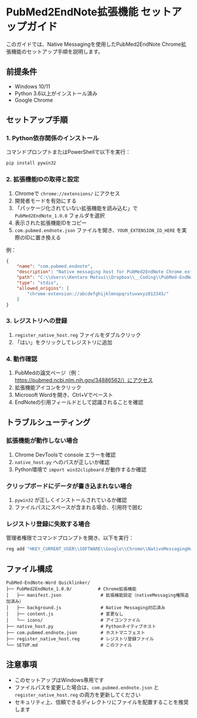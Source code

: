 # PubMed2EndNote拡張機能 セットアップガイド

このガイドでは、Native Messagingを使用したPubMed2EndNote Chrome拡張機能のセットアップ手順を説明します。

## 前提条件

- Windows 10/11
- Python 3.6以上がインストール済み
- Google Chrome

## セットアップ手順

### 1. Python依存関係のインストール

コマンドプロンプトまたはPowerShellで以下を実行：

```bash
pip install pywin32
```

### 2. 拡張機能IDの取得と設定

1. Chromeで `chrome://extensions/` にアクセス
2. 開発者モードを有効にする
3. 「パッケージ化されていない拡張機能を読み込む」で `PubMed2EndNote_1.0.0` フォルダを選択
4. 表示された拡張機能IDをコピー
5. `com.pubmed.endnote.json` ファイルを開き、`YOUR_EXTENSION_ID_HERE` を実際のIDに置き換える

例：
```json
{
    "name": "com.pubmed.endnote",
    "description": "Native messaging host for PubMed2EndNote Chrome extension",
    "path": "C:\\Users\\Kentaro Matsui\\Dropbox\\__Coding\\PubMed-EndNote-Word Quicklinker\\native_host.py",
    "type": "stdio",
    "allowed_origins": [
        "chrome-extension://abcdefghijklmnopqrstuvwxyz012345/"
    ]
}
```

### 3. レジストリへの登録

1. `register_native_host.reg` ファイルをダブルクリック
2. 「はい」をクリックしてレジストリに追加

### 4. 動作確認

1. PubMedの論文ページ（例：https://pubmed.ncbi.nlm.nih.gov/34886562/）にアクセス
2. 拡張機能アイコンをクリック
3. Microsoft Wordを開き、Ctrl+Vでペースト
4. EndNoteの引用フィールドとして認識されることを確認

## トラブルシューティング

### 拡張機能が動作しない場合

1. Chrome DevToolsで console エラーを確認
2. `native_host.py` へのパスが正しいか確認
3. Python環境で `import win32clipboard` が動作するか確認

### クリップボードにデータが書き込まれない場合

1. `pywin32` が正しくインストールされているか確認
2. ファイルパスにスペースが含まれる場合、引用符で囲む

### レジストリ登録に失敗する場合

管理者権限でコマンドプロンプトを開き、以下を実行：

```cmd
reg add "HKEY_CURRENT_USER\\SOFTWARE\\Google\\Chrome\\NativeMessagingHosts\\com.pubmed.endnote" /ve /d "C:\\Users\\Kentaro Matsui\\Dropbox\\__Coding\\PubMed-EndNote-Word Quicklinker\\com.pubmed.endnote.json"
```

## ファイル構成

```
PubMed-EndNote-Word Quicklinker/
├── PubMed2EndNote_1.0.0/          # Chrome拡張機能
│   ├── manifest.json               # 拡張機能設定（nativeMessaging権限追加済み）
│   ├── background.js               # Native Messaging対応済み
│   ├── content.js                  # 変更なし
│   └── icons/                      # アイコンファイル
├── native_host.py                  # Pythonネイティブホスト
├── com.pubmed.endnote.json         # ホストマニフェスト
├── register_native_host.reg        # レジストリ登録ファイル
└── SETUP.md                        # このファイル
```

## 注意事項

- このセットアップはWindows専用です
- ファイルパスを変更した場合は、`com.pubmed.endnote.json` と `register_native_host.reg` の両方を更新してください
- セキュリティ上、信頼できるディレクトリにファイルを配置することを推奨します